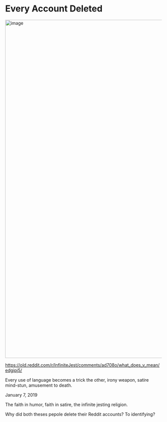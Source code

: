 # Every Account Deleted

<img width="1450" height="1086" alt="image" src="https://github.com/user-attachments/assets/4f01d1d0-7923-4ff6-90aa-533e8f7663d2" />

https://old.reddit.com/r/InfiniteJest/comments/ad708o/what_does_v_mean/edgipj5/

Every use of language becomes a trick the other, irony weapon, satire mind-stun, amusement to death.

January 7, 2019

The faith in humor, faith in satire, the infinite jesting religion.

Why did both theses pepole delete their Reddit accounts? To identifying?

